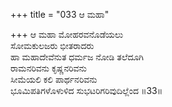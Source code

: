 +++
title = "033 ಆ ಮಹಾ"

+++
ಆ ಮಹಾ ಮೋಹರವನೊಡೆಯಲು  
ಸೋಮಕುಲಜರು ಭೀತರಾದರು  
ಹಾ ಮಹಾದೇವೆನುತ ಧರ್ಮಜ ನೋಡಿ ತಲೆದೂಗಿ  
ರಾಮನರಿವನು ಕೃಷ್ಣನರಿವನು  
ಸೀಮೆಯಲಿ ಕಲಿ ಪಾರ್ಥನರಿವನು  
ಭೂಮಿಪತಿಗಳೊಳುಳಿದ ಸುಭಟರಿಗರಿವುದಿಲ್ಲೆಂದ    ॥33॥